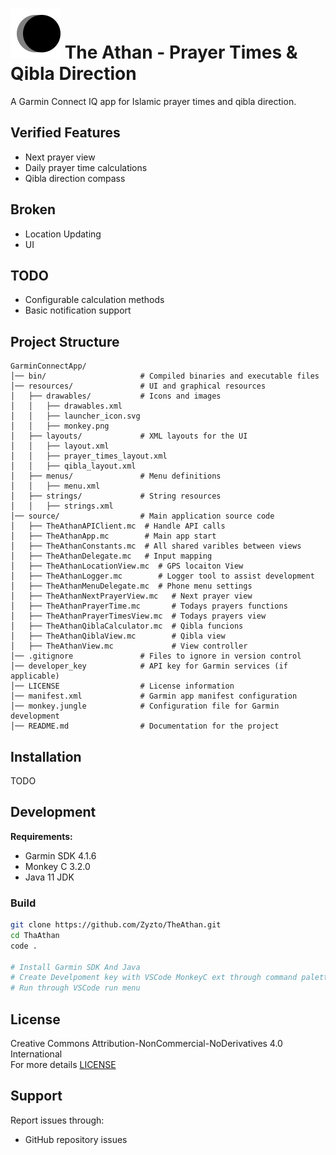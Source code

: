 # ![Logo](/resources/drawables/launcher_icon.svg) The Athan - Prayer Times & Qibla Direction 


A Garmin Connect IQ app for Islamic prayer times and qibla direction.

## Verified Features
- Next prayer view
- Daily prayer time calculations
- Qibla direction compass

## Broken
- Location Updating
- UI

## TODO
- Configurable calculation methods
- Basic notification support

## Project Structure
```
GarminConnectApp/
│── bin/                     # Compiled binaries and executable files
│── resources/               # UI and graphical resources
│   ├── drawables/           # Icons and images
│   │   ├── drawables.xml    
│   │   ├── launcher_icon.svg
│   │   ├── monkey.png
│   ├── layouts/             # XML layouts for the UI
│   │   ├── layout.xml
│   │   ├── prayer_times_layout.xml
│   │   ├── qibla_layout.xml
│   ├── menus/               # Menu definitions
│   │   ├── menu.xml
│   ├── strings/             # String resources
│   │   ├── strings.xml
│── source/                  # Main application source code
│   ├── TheAthanAPIClient.mc  # Handle API calls
│   ├── TheAthanApp.mc        # Main app start
│   ├── TheAthanConstants.mc  # All shared varibles between views
│   ├── TheAthanDelegate.mc   # Input mapping
│   ├── TheAthanLocationView.mc  # GPS locaiton View
│   ├── TheAthanLogger.mc        # Logger tool to assist development
│   ├── TheAthanMenuDelegate.mc  # Phone menu settings
│   ├── TheAthanNextPrayerView.mc   # Next prayer view
│   ├── TheAthanPrayerTime.mc       # Todays prayers functions
│   ├── TheAthanPrayerTimesView.mc  # Todays prayers view
│   ├── TheAthanQiblaCalculator.mc  # Qibla funcions
│   ├── TheAthanQiblaView.mc        # Qibla view
│   ├── TheAthanView.mc             # View controller
│── .gitignore               # Files to ignore in version control
│── developer_key            # API key for Garmin services (if applicable)
│── LICENSE                  # License information
│── manifest.xml             # Garmin app manifest configuration
│── monkey.jungle            # Configuration file for Garmin development
│── README.md                # Documentation for the project
```

## Installation
TODO


## Development
**Requirements:**
- Garmin SDK 4.1.6
- Monkey C 3.2.0
- Java 11 JDK

### Build
```bash
git clone https://github.com/Zyzto/TheAthan.git
cd ThaAthan
code .

# Install Garmin SDK And Java
# Create Develpoment key with VSCode MonkeyC ext through command palette "Monkey C: Generate a Developer Key"
# Run through VSCode run menu
```

## License
Creative Commons Attribution-NonCommercial-NoDerivatives 4.0 International  
For more details [LICENSE](LICENSE.md)

## Support
Report issues through:
- GitHub repository issues
